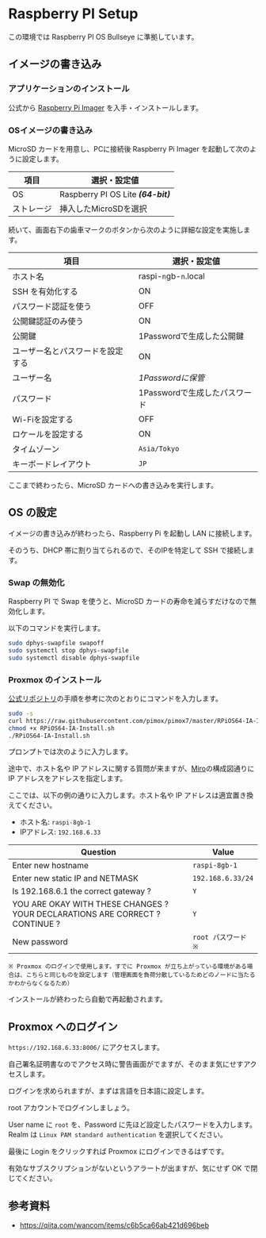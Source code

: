 # Raspberry PI Setup

この環境では Raspberry PI OS Bullseye に準拠しています。

## イメージの書き込み

### アプリケーションのインストール

公式から [Raspberry Pi Imager](https://www.raspberrypi.com/software/) を入手・インストールします。

### OSイメージの書き込み

MicroSD カードを用意し、PCに接続後 Raspberry Pi Imager を起動して次のように設定します。

|項目|選択・設定値|
|---|---|
|OS|Raspberry PI OS Lite ***(64-bit)***|
|ストレージ|挿入したMicroSDを選択|

続いて、画面右下の歯車マークのボタンから次のように詳細な設定を実施します。

|項目|選択・設定値|
|---|---|
|ホスト名|raspi-`n`gb-`n`.local|
|SSH を有効化する|ON|
|パスワード認証を使う|OFF|
|公開鍵認証のみ使う|ON|
|公開鍵|1Passwordで生成した公開鍵|
|ユーザー名とパスワードを設定する|ON|
|ユーザー名|*1Passwordに保管*|
|パスワード|1Passwordで生成したパスワード|
|Wi-Fiを設定する|OFF|
|ロケールを設定する|ON|
|タイムゾーン|`Asia/Tokyo`|
|キーボードレイアウト|`JP`|

ここまで終わったら、MicroSD カードへの書き込みを実行します。

## OS の設定

イメージの書き込みが終わったら、Raspberry Pi を起動し LAN に接続します。

そのうち、DHCP 帯に割り当てられるので、そのIPを特定して SSH で接続します。

### Swap の無効化

Raspberry PI で Swap を使うと、MicroSD カードの寿命を減らすだけなので無効化します。

以下のコマンドを実行します。

```sh
sudo dphys-swapfile swapoff
sudo systemctl stop dphys-swapfile
sudo systemctl disable dphys-swapfile
```

### Proxmox のインストール

[公式リポジトリ](https://github.com/pimox/pimox7)の手順を参考に次のとおりにコマンドを入力します。

```sh
sudo -s
curl https://raw.githubusercontent.com/pimox/pimox7/master/RPiOS64-IA-Install.sh > RPiOS64-IA-Install.sh
chmod +x RPiOS64-IA-Install.sh
./RPiOS64-IA-Install.sh
```

プロンプトでは次のように入力します。

途中で、ホスト名や IP アドレスに関する質問が来ますが、[Miro](https://miro.com/app/board/uXjVOnZ07F0=/?share_link_id=250765172883)の構成図通りに IP アドレスをアドレスを指定します。

ここでは、以下の例の通りに入力します。ホスト名や IP アドレスは適宜置き換えてください。

- ホスト名: `raspi-8gb-1`
- IPアドレス: `192.168.6.33`

|Question|Value|
|---|---|
|Enter new hostname|`raspi-8gb-1`|
|Enter new static IP and NETMASK|`192.168.6.33/24`|
|Is 192.168.6.1 the correct gateway ?|`Y`|
|YOU ARE OKAY WITH THESE CHANGES ? YOUR DECLARATIONS ARE CORRECT ? CONTINUE ?|`Y`|
|New password|`root パスワード` `※`|

`※ Proxmox のログインで使用します。すでに Proxmox が立ち上がっている環境がある場合は、こちらと同じものを設定します（管理画面を負荷分散しているためどのノードに当たるかわからなくなるため）`

インストールが終わったら自動で再起動されます。

## Proxmox へのログイン

`https://192.168.6.33:8006/` にアクセスします。

自己署名証明書なのでアクセス時に警告画面がでますが、そのまま気にせすアクセスします。

ログインを求められますが、まずは言語を日本語に設定します。

root アカウントでログインしましょう。

User name に `root` を、Password に先ほど設定したパスワードを入力します。
Realm は `Linux PAM standard authentication` を選択してください。

最後に Login をクリックすれば Proxmox にログインできるはずです。

有効なサブスクリプションがないというアラートが出ますが、気にせず OK で閉じてください。

## 参考資料

- <https://qiita.com/wancom/items/c6b5ca66ab421d696beb>
